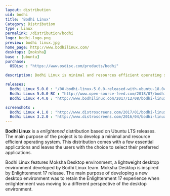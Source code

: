 ```yaml
---
layout: distribution
uid: bodhi
title: 'Bodhi Linux'
Category: Distribution
type : Linux
permalink: /distribution/bodhi
logo: bodhi-logo.png
preview: bodhi linux.jpg
home_page: http://www.bodhilinux.com/
desktops: [moksha]
base : [ubuntu]
purchase:
  OSDisc : "https://www.osdisc.com/products/bodhi"

description: Bodhi Linux is minimal and resources efficient operating system based on Ubuntu LTS releases. It features Moksha desktop inspired by enlightenment 17 release.

releases:
  Bodhi Linux 5.0.0 : "/00-bodhi-linux-5.0.0-released-with-ubuntu-18.04-base/"
  Bodhi Linux 5.0.0 RC : "http://www.open-source-feed.com/2018/07/bodhi-linux-500-release-candidate.html"
  Bodhi Linux 4.4.0 : "http://www.bodhilinux.com/2017/12/08/bodhi-linux-4-4-0-released-november-donation-totals/"

screenshots :
  Bodhi Linux 4.1.0 : "http://www.distroscreens.com/2017/01/bodhi-linux-410-screenshots.html"
  Bodhi Linux 3.2.0 : "http://www.distroscreens.com/2016/04/bodhi-linux-32-screenshots.html"
---
```


**Bodhi Linux** is a *enlightened* distribution based on Ubuntu LTS releases. The main purpose of the project is to develop a minimal and resource efficient operating system. This distribution comes with a few essential applications and leaves the users with the choice to select their preferred applications.

Bodhi Linux features Moksha Desktop environment, a lightweight desktop environment developed by Bodhi Linux team. Moksha Desktop is inspired by Enlightenment 17 release. The main purpose of developing a new desktop environment was to retain the Enlightenment 17 experience when enlightenment was moving to a different perspective of the desktop environment.